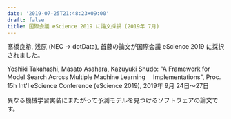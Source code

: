 ```yaml
---
date: '2019-07-25T21:48:23+09:00'
draft: false
title: 国際会議 eScience 2019 に論文採択 (2019年 7月)
---
```


髙橋良希, 浅原 (NEC → dotData), 首藤の論文が国際会議 eScience 2019 に採択されました。

Yoshiki Takahashi, Masato Asahara, Kazuyuki Shudo: "A Framework for Model Search Across Multiple Machine Learning 　Implementations", Proc. 15h Int'l eScience Conference (eScience 2019), 2019年 9月 24日～27日

異なる機械学習実装にまたがって予測モデルを見つけるソフトウェアの論文です。